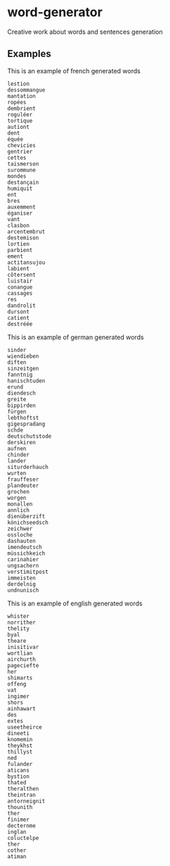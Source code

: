 # word-generator
Creative work about words and sentences generation

## Examples

This is an example of french generated words
```
lestion
dessommangue
mantation
ropées
dembrient
roguléer
tortique
autiont
dent
équée
chevicies
gentrier
cettes
taismerson
surommune
mondes
destançain
humiquit
ent
bres
auxemment
éganiser
vant
clasbon
arcentembrut
destemison
lortien
parbient
ement
actitansujou
labient
côtersent
luistair
conangue
cassages
res
dandrolit
dursont
catient
destréée
```

This is an example of german generated words
```
sinder
wiendieben
diften
sinzeitgen
fanntnig
hanischtuden
erund
diendesch
greite
bippirden
fürgen
lebthoftst
gigespradang
schde
deutschutstode
derskiren
aufnen
chinder
lander
siturderhauch
wurten
frauffeser
plandeuter
grochen
worgen
monallen
annlich
dienüberzift
könichseedsch
zeichwer
ossloche
dashauten
imendeutsch
müssichkeich
carinahier
ungsachern
verstimitpost
immeisten
derdelnig
undnunisch
```

This is an example of english generated words
```
whister
norrither
thelity
byal
theare
inisitivar
wortlian
airchurth
pageciefte
her
shimarts
offeng
vat
ingimer
shors
ainhawart
des
extes
useetheirce
dineeti
knomemin
theykhst
thillyst
ned
fulander
aticans
bystion
thated
theralthen
theintran
antorneignit
thounith
ther
finimer
decternme
inglan
coluctelpe
ther
cother
atiman
```
